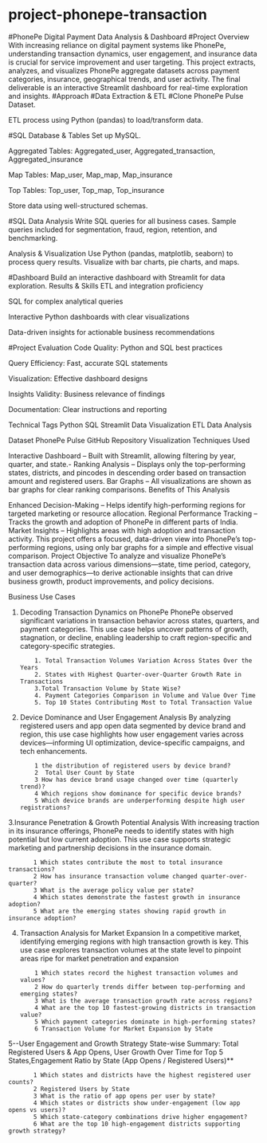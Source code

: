 # project-phonepe-transaction

#PhonePe Digital Payment Data Analysis & Dashboard
#Project Overview
With increasing reliance on digital payment systems like PhonePe, understanding transaction dynamics, user engagement, and insurance data is crucial for service improvement and user targeting. This project extracts, analyzes, and visualizes PhonePe aggregate datasets across payment categories, insurance, geographical trends, and user activity. The final deliverable is an interactive Streamlit dashboard for real-time exploration and insights.
#Approach
#Data Extraction & ETL
#Clone PhonePe Pulse Dataset.

ETL process using Python (pandas) to load/transform data.

#SQL Database & Tables
Set up MySQL.

Aggregated Tables: Aggregated_user, Aggregated_transaction, Aggregated_insurance

Map Tables: Map_user, Map_map, Map_insurance

Top Tables: Top_user, Top_map, Top_insurance

Store data using well-structured schemas.

#SQL Data Analysis
Write SQL queries for all business cases.
Sample queries included for segmentation, fraud, region, retention, and benchmarking.

Analysis & Visualization
Use Python (pandas, matplotlib, seaborn) to process query results.
Visualize with bar charts, pie charts, and maps.

#Dashboard
Build an interactive dashboard with Streamlit for data exploration.
Results & Skills
ETL and integration proficiency

SQL for complex analytical queries

Interactive Python dashboards with clear visualizations

Data-driven insights for actionable business recommendations

#Project Evaluation
Code Quality: Python and SQL best practices

Query Efficiency: Fast, accurate SQL statements

Visualization: Effective dashboard designs

Insights Validity: Business relevance of findings

Documentation: Clear instructions and reporting

Technical Tags
Python SQL Streamlit Data Visualization ETL Data Analysis

Dataset
PhonePe Pulse GitHub Repository
Visualization Techniques Used

Interactive Dashboard – Built with Streamlit, allowing filtering by year, quarter, and state.- Ranking Analysis – Displays only the top-performing states, districts, and pincodes in descending order based on transaction amount and registered users.
Bar Graphs – All visualizations are shown as bar graphs for clear ranking comparisons.
Benefits of This Analysis

Enhanced Decision-Making – Helps identify high-performing regions for targeted marketing or resource allocation.
Regional Performance Tracking – Tracks the growth and adoption of PhonePe in different parts of India.
Market Insights – Highlights areas with high adoption and transaction activity.
This project offers a focused, data-driven view into PhonePe’s top-performing regions, using only bar graphs for a simple and effective visual comparison.
Project Objective
To analyze and visualize PhonePe’s transaction data across various dimensions—state, time period, category, and user demographics—to derive actionable insights that can drive business growth, product improvements, and policy decisions.

Business Use Cases
1. Decoding Transaction Dynamics on PhonePe
PhonePe observed significant variations in transaction behavior across states, quarters, and payment categories. This use case helps uncover patterns of growth, stagnation, or decline, enabling leadership to craft region-specific and category-specific strategies.

           1. Total Transaction Volumes Variation Across States Over the Years
           2. States with Highest Quarter-over-Quarter Growth Rate in Transactions
           3.Total Transaction Volume by State Wise?
           4. Payment Categories Comparison in Volume and Value Over Time
           5. Top 10 States Contributing Most to Total Transaction Value

2. Device Dominance and User Engagement Analysis
By analyzing registered users and app open data segmented by device brand and region, this use case highlights how user engagement varies across devices—informing UI optimization, device-specific campaigns, and tech enhancements.

           1 the distribution of registered users by device brand?
           2  Total User Count by State
           3 How has device brand usage changed over time (quarterly trend)?
           4️ Which regions show dominance for specific device brands?
           5️ Which device brands are underperforming despite high user registrations?

3.Insurance Penetration & Growth Potential Analysis
With increasing traction in its insurance offerings, PhonePe needs to identify states with high potential but low current adoption. This use case supports strategic marketing and partnership decisions in the insurance domain.


           1️ Which states contribute the most to total insurance transactions?
           2️ How has insurance transaction volume changed quarter-over-quarter?
           3️ What is the average policy value per state?
           4️ Which states demonstrate the fastest growth in insurance adoption?
           5️ What are the emerging states showing rapid growth in insurance adoption?

4. Transaction Analysis for Market Expansion
In a competitive market, identifying emerging regions with high transaction growth is key. This use case explores transaction volumes at the state level to pinpoint areas ripe for market penetration and expansion

           1️ Which states record the highest transaction volumes and values?
           2️ How do quarterly trends differ between top-performing and emerging states?
           3️ What is the average transaction growth rate across regions?
           4️ What are the top 10 fastest-growing districts in transaction value?
           5️ Which payment categories dominate in high-performing states?
           6️ Transaction Volume for Market Expansion by State


5--User Engagement and Growth Strategy
State-wise Summary: Total Registered Users & App Opens, User Growth Over Time for Top 5 States,Engagement Ratio by State (App Opens / Registered Users)**

           1️ Which states and districts have the highest registered user counts?
           2️ Registered Users by State
           3️ What is the ratio of app opens per user by state?
           4️ Which states or districts show under-engagement (low app opens vs users)?
           5️ Which state-category combinations drive higher engagement?
           6️ What are the top 10 high-engagement districts supporting growth strategy?

